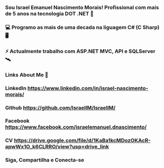 ### Sou Israel Emanuel Nascimento Morais! Profissional com mais de 5 anos na tecnologia DOT .NET 🔭

### 💻 Programo as mais de uma decada na liguagem C# (C Sharp) 🖥

### ⚡ Actualmente trabalho com ASP.NET MVC, API e SQLServer 🛰

### Links About Me 💬
### LinkedIn https://www.linkedin.com/in/israel-nascimento-morais/
### Github https://github.com/IsraelIM/IsraelIM/
### Facebook https://www.facebook.com/israelemanuel.dnascimento/
### CV https://drive.google.com/file/d/1KaBa1kcMDozOKAcR-apwWx1O_k6CLRRO/view?usp=drive_link

### Siga, Compartilha e Conecta-se

<!--
**IsraelIM/IsraelIM** is a ✨ _special_ ✨ repository because its `README.md` (this file) appears on your GitHub profile.

Here are some ideas to get you started:

- 🔭 I’m currently working on ...
- 🌱 I’m currently learning ...
- 👯 I’m looking to collaborate on ...
- 🤔 I’m looking for help with ...
- 💬 Ask me about ...
- 📫 How to reach me: ...
- 😄 Pronouns: ...
- ⚡ Fun fact: ...
-->
